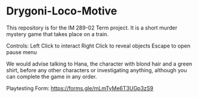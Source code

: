 # Drygoni-Loco-Motive
This repository is for the IM 289-02 Term project. It is a short murder mystery game that takes place on a train. 

Controls:
Left Click to interact
Right Click to reveal objects
Escape to open pause menu

We would advise talking to Hana, the character with blond hair and a green shirt, before any other characters or investigating anything, although you can complete the game in any order. 

Playtesting Form: https://forms.gle/mLmTyMe6T3UGp3zS9
